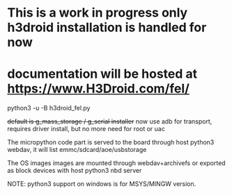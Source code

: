 # This is a work in progress only h3droid installation is handled for now
# documentation will be hosted at https://www.H3Droid.com/fel/

python3 -u -B h3droid_fel.py
 
  ~~default  is g_mass_storage / g_serial installer~~ 
  now use adb for transport, requires driver install, but no more need for root or uac
  
  
The micropython code part is served to the board through host python3 webdav, it will list  emmc/sdcard/aoe/usbstorage

The OS images images are mounted through webdav+archivefs or exported as block devices with host python3 nbd server


NOTE: python3 support on windows is for MSYS/MINGW version.





#
